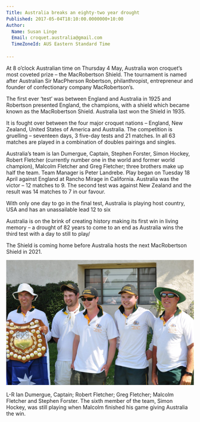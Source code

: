 ```yaml
---
Title: Australia breaks an eighty-two year drought
Published: 2017-05-04T18:10:00.0000000+10:00
Author:
  Name: Susan Linge
  Email: croquet.australia@gmail.com
  TimeZoneId: AUS Eastern Standard Time

---
```

At 8 o’clock Australian time on Thursday 4 May, Australia won croquet’s most coveted prize – the MacRobertson Shield.  The tournament is named after Australian Sir MacPherson Robertson, philanthropist, entrepreneur and founder of confectionary company MacRobertson’s.

The first ever ‘test’ was between England and Australia in 1925 and Robertson presented England, the champions, with a shield which became known as the MacRobertson Shield.  Australia last won the Shield in 1935.

It is fought over between the four major croquet nations – England, New Zealand, United States of America and Australia.  The competition is gruelling – seventeen days, 3 five-day tests and 21 matches.  In all 63 matches are played in a combination of doubles pairings and singles.

Australia’s team is Ian Dumergue, Captain, Stephen Forster, Simon Hockey, Robert Fletcher (currently number one in the world and former world champion), Malcolm Fletcher and Greg Fletcher; three brothers make up half the team.  Team Manager is Peter Landrebe.  Play began on Tuesday 18 April against England at Rancho Mirage in California.  Australia was the victor – 12 matches to 9.  The second test was against New Zealand and the result was 14 matches to 7 in our favour.  

With only one day to go in the final test, Australia is playing host country, USA and has an unassailable lead 12 to six

Australia is on the brink of creating history making its first win in living memory – a drought of 82 years to come to an end as Australia wins the third test with a day to still to play/

The Shield is coming home before Australia hosts the next MacRobertson Shield in 2021.

<img src="/news/2017/05/04/australia-breaks-an-eight-two-year-drought.jpg" alt="L-R Ian Dumergue, Captain&amp; Robert Fletcher&amp; Greg Fletcher&amp; Malcolm Fletcher and Stephen Forster. The sixth member of the team, Simon Hockey, was still playing when Malcolm finished his game giving Australia the win." title="L-R Ian Dumergue, Captain&amp; Robert Fletcher&amp; Greg Fletcher&amp; Malcolm Fletcher and Stephen Forster. The sixth member of the team, Simon Hockey, was still playing when Malcolm finished his game giving Australia the win."/>

L-R Ian Dumergue, Captain; Robert Fletcher; Greg Fletcher; Malcolm Fletcher and Stephen Forster.
The sixth member of the team, Simon Hockey, was still playing when Malcolm finished his game giving Australia the win.
